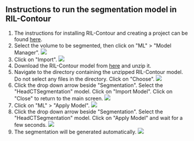 ## Instructions to run the segmentation model in RIL-Contour

1. The instructions for installing RIL-Contour and creating a project can be found [here](https://www.youtube.com/playlist?list=PLDlybKi3CLGibnrPIlzWInqBEgtPw1ie9).
2. Select the volume to be segmented, then click on "ML" > "Model Manager".
![](https://github.com/jasonccai/HeadCTSegmentation/blob/master/webimages/RCDemoImages/1.png?raw=true)
3. Click on "Import".
![](https://github.com/jasonccai/HeadCTSegmentation/blob/master/webimages/RCDemoImages/2.png?raw=true)
4. Download the RIL-Contour model from [here](https://www.youtube.com/playlist?list=PLDlybKi3CLGibnrPIlzWInqBEgtPw1ie9) and unzip it.
4. Navigate to the directory containing the unzipped RIL-Contour model. Do not select any files in the directory. Click on "Choose".
![](https://github.com/jasonccai/HeadCTSegmentation/blob/master/webimages/RCDemoImages/3.png?raw=true)
5. Click the drop down arrow beside "Segmentation". Select the "HeadCTSegmentation" model. Click on "Import Model". Click on "Close" to return to the main screen.
![](https://github.com/jasonccai/HeadCTSegmentation/blob/master/webimages/RCDemoImages/4.png?raw=true)
6. Click on "ML" > "Apply Model".
![](https://github.com/jasonccai/HeadCTSegmentation/blob/master/webimages/RCDemoImages/1.png?raw=true)
7.  Click the drop down arrow beside "Segmentation". Select the "HeadCTSegmentation" model. Click on "Apply Model" and wait for a few seconds.
![](https://github.com/jasonccai/CTBrainSegmentation/blob/master/webimages/RCDemoImages/5.png?raw=true)
8. The segmentation will be generated automatically.
![](https://github.com/jasonccai/HeadCTSegmentation/blob/master/webimages/RCDemoImages/6.png?raw=true)
